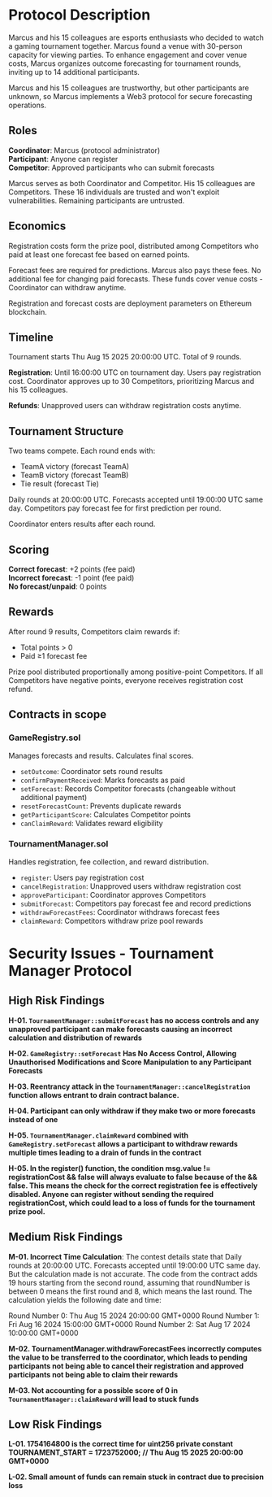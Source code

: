 # Protocol Description

Marcus and his 15 colleagues are esports enthusiasts who decided to watch a gaming tournament together. Marcus found a venue with 30-person capacity for viewing parties. To enhance engagement and cover venue costs, Marcus organizes outcome forecasting for tournament rounds, inviting up to 14 additional participants.

Marcus and his 15 colleagues are trustworthy, but other participants are unknown, so Marcus implements a Web3 protocol for secure forecasting operations.

## Roles

**Coordinator**: Marcus (protocol administrator)  
**Participant**: Anyone can register  
**Competitor**: Approved participants who can submit forecasts  

Marcus serves as both Coordinator and Competitor. His 15 colleagues are Competitors. These 16 individuals are trusted and won't exploit vulnerabilities. Remaining participants are untrusted.

## Economics

Registration costs form the prize pool, distributed among Competitors who paid at least one forecast fee based on earned points.

Forecast fees are required for predictions. Marcus also pays these fees. No additional fee for changing paid forecasts. These funds cover venue costs - Coordinator can withdraw anytime.

Registration and forecast costs are deployment parameters on Ethereum blockchain.

## Timeline

Tournament starts Thu Aug 15 2025 20:00:00 UTC. Total of 9 rounds.

**Registration**: Until 16:00:00 UTC on tournament day. Users pay registration cost. Coordinator approves up to 30 Competitors, prioritizing Marcus and his 15 colleagues.

**Refunds**: Unapproved users can withdraw registration costs anytime.

## Tournament Structure

Two teams compete. Each round ends with:
- TeamA victory (forecast TeamA)
- TeamB victory (forecast TeamB)  
- Tie result (forecast Tie)

Daily rounds at 20:00:00 UTC. Forecasts accepted until 19:00:00 UTC same day. Competitors pay forecast fee for first prediction per round.

Coordinator enters results after each round.

## Scoring

**Correct forecast**: +2 points (fee paid)  
**Incorrect forecast**: -1 point (fee paid)  
**No forecast/unpaid**: 0 points

## Rewards

After round 9 results, Competitors claim rewards if:
- Total points > 0
- Paid ≥1 forecast fee

Prize pool distributed proportionally among positive-point Competitors. If all Competitors have negative points, everyone receives registration cost refund.

## Contracts in scope

### GameRegistry.sol

Manages forecasts and results. Calculates final scores.

- `setOutcome`: Coordinator sets round results
- `confirmPaymentReceived`: Marks forecasts as paid
- `setForecast`: Records Competitor forecasts (changeable without additional payment)
- `resetForecastCount`: Prevents duplicate rewards
- `getParticipantScore`: Calculates Competitor points
- `canClaimReward`: Validates reward eligibility

### TournamentManager.sol

Handles registration, fee collection, and reward distribution.

- `register`: Users pay registration cost
- `cancelRegistration`: Unapproved users withdraw registration cost
- `approveParticipant`: Coordinator approves Competitors
- `submitForecast`: Competitors pay forecast fee and record predictions
- `withdrawForecastFees`: Coordinator withdraws forecast fees
- `claimReward`: Competitors withdraw prize pool rewards



# Security Issues - Tournament Manager Protocol

## High Risk Findings

**H-01. `TournamentManager::submitForecast` has no access controls and any unapproved participant can make forecasts causing an incorrect calculation and distribution of rewards**

**H-02. `GameRegistry::setForecast` Has No Access Control, Allowing Unauthorised Modifications and Score Manipulation to any Participant Forecasts**

**H-03. Reentrancy attack in the `TournamentManager::cancelRegistration` function allows entrant to drain contract balance.**

**H-04. Participant can only withdraw if they make two or more forecasts instead of one**

**H-05. `TournamentManager.claimReward` combined with `GameRegistry.setForecast` allows a participant to withdraw rewards multiple times leading to a drain of funds in the contract**

**H-05. In the register() function, the condition msg.value != registrationCost && false will always evaluate to false because of the && false. This means the check for the correct registration fee is effectively disabled. Anyone can register without sending the required registrationCost, which could lead to a loss of funds for the tournament prize pool.**

## Medium Risk Findings

**M-01. Incorrect Time Calculation**: The contest details state that Daily rounds at 20:00:00 UTC. Forecasts accepted until 19:00:00 UTC same day. But the calculation made is not accurate.
The code from the contract adds 19 hours starting from the second round, assuming that roundNumber is between 0 means the first round and 8, which means the last round. The calculation yields the following date and time:

Round Number 0: Thu Aug 15 2024 20:00:00 GMT+0000
Round Number 1: Fri Aug 16 2024 15:00:00 GMT+0000
Round Number 2: Sat Aug 17 2024 10:00:00 GMT+0000

**M-02. TournamentManager.withdrawForecastFees incorrectly computes the value to be transferred to the coordinator, which leads to pending participants not being able to cancel their registration and approved participants not being able to claim their rewards**

**M-03. Not accounting for a possible score of 0 in `TournamentManager::claimReward` will lead to stuck funds**

## Low Risk Findings
**L-01. 1754164800 is the correct time for uint256 private constant TOURNAMENT_START = 1723752000; // Thu Aug 15 2025 20:00:00 GMT+0000**

**L-02. Small amount of funds can remain stuck in contract due to precision loss**
